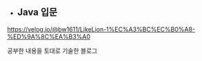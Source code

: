 - ## Java 입문

https://velog.io/@bw1611/LikeLion-1%EC%A3%BC%EC%B0%A8-%ED%9A%8C%EA%B3%A0

공부한 내용을 토대로 기술한 블로그
